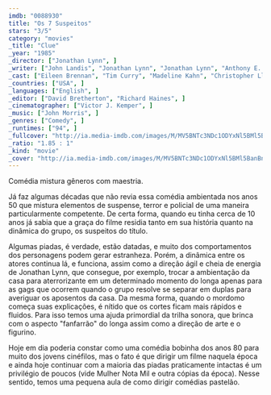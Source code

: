 ```yaml
---
imdb: "0088930"
title: "Os 7 Suspeitos"
stars: "3/5"
category: "movies"
_title: "Clue"
_year: "1985"
_director: ["Jonathan Lynn", ]
_writer: ["John Landis", "Jonathan Lynn", "Jonathan Lynn", "Anthony E. Pratt", ]
_cast: ["Eileen Brennan", "Tim Curry", "Madeline Kahn", "Christopher Lloyd", "Michael McKean", "Martin Mull", "Lesley Ann Warren", "Colleen Camp", "Lee Ving", ]
_countries: ["USA", ]
_languages: ["English", ]
_editor: ["David Bretherton", "Richard Haines", ]
_cinematographer: ["Victor J. Kemper", ]
_music: ["John Morris", ]
_genres: ["Comedy", ]
_runtimes: ["94", ]
_fullcover: "http://ia.media-imdb.com/images/M/MV5BNTc3NDc1ODYxNl5BMl5BanBnXkFtZTcwMjc5MDMyMQ@@.jpg"
_ratio: "1.85 : 1"
_kind: "movie"
_cover: "http://ia.media-imdb.com/images/M/MV5BNTc3NDc1ODYxNl5BMl5BanBnXkFtZTcwMjc5MDMyMQ@@._V1._SX99_SY140_.jpg"
---
```

Comédia mistura gêneros com maestria.

Já faz algumas décadas que não revia essa comédia ambientada nos anos 50 que mistura elementos de suspense, terror e policial de uma maneira particularmente competente. De certa forma, quando eu tinha cerca de 10 anos já sabia que a graça do filme residia tanto em sua história quanto na dinâmica do grupo, os suspeitos do título.

Algumas piadas, é verdade, estão datadas, e muito dos comportamentos dos personagens podem gerar estranheza. Porém, a dinâmica entre os atores continua lá, e funciona, assim como a direção ágil e cheia de energia de Jonathan Lynn, que consegue, por exemplo, trocar a ambientação da casa para aterrorizante em um determinado momento do longa apenas para as gags que ocorrem quando o grupo resolve se separar em duplas para averiguar os aposentos da casa. Da mesma forma, quando o mordomo começa suas explicações, é nítido que os cortes ficam mais rápidos e fluidos. Para isso temos uma ajuda primordial da trilha sonora, que brinca com o aspecto "fanfarrão" do longa assim como a direção de arte e o figurino.

Hoje em dia poderia constar como uma comédia bobinha dos anos 80 para muito dos jovens cinéfilos, mas o fato é que dirigir um filme naquela época e ainda hoje continuar com a maioria das piadas praticamente intactas é um privilégio de poucos (vide Mulher Nota Mil e outra cópias da época). Nesse sentido, temos uma pequena aula de como dirigir comédias pastelão.

